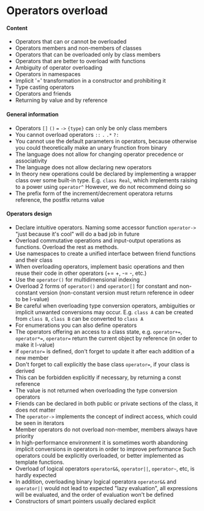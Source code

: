 # Operators overload

#### Content  

* Operators that can or cannot be overloaded
* Operators members and non-members of classes
* Operators that can be overloaded only by class members
* Operators that are better to overload with functions
* Ambiguity of operator overloading
* Operators in namespaces
* Implicit '=' transformation in a constructor and prohibiting it
* Type casting operators
* Operators and friends
* Returning by value and by reference


#### General information

* Operators `[]` `()` `=` `->` `{type}` can only be only class members
* You cannot overload operators `::` `.` `.*` `?:`
* You cannot use the default parameters in operators, because otherwise you could theoretically make an unary frunction from binary
* The language does not allow for changing operator precedence or associativity
* The language does not allow declaring new operators
* In theory new operations could be declared by implementing a wrapper class over some built-in type.
  E.g. `class Real`, which implements raising to a power using `operator^`
  However, we do not recommend doing so
* The prefix form of the increment/decrement operatora returns reference, the postfix returns value


#### Operators design

* Declare intuitive operators. Naming some accessor function `operator->` "just because it's cool" will do a bad job in future
* Overload commutative operations and input-output operations as functions. Overload the rest as methods.
* Use namespaces to create a unified interface between friend functions and their class
* When overloading operators, implement basic operations and then reuse their code in other operators (+= +, -= -, etc.)
* Use the `operator()` for multidimensional indexing
* Overload 2 forms of `operator()` and `operator[]` for constant and non-constant version 
  (non-constant version must return reference in odeer to be l-value)
* Be careful when overloading type conversion operators, ambiguities or implicit unwanted conversions may occur.
  E.g. `class A` can be created from `class B`, `class B` can be converted to `class A`
* For enumerations you can also define operators
* The operators offering an access to a class state, e.g. `operator+=`, `operator*=`, `operator=` 
  return the current object by reference (in order to make it l-value)
* if `operator=` is defined, don't forget to update it after each addition of a new member
* Don't forget to call explicitly the base class `operator=`, if your class is derived
* This can be forbidden explicitly if necessary, by returning a const reference
* The value is not returned when overloading the type conversion operators
* Friends can be declared in both public or private sections of the class, it does not matter
* The `operator->` implements the concept of indirect access, which could be seen in iterators
* Member operators do not overload non-member, members always have priority
* In high-performance environment it is sometimes worth abandoning implicit conversions in operators in order to improve performance
  Such operators could be explicitly overloaded, or better implemented as template functions.
* Overload of logical operators `operator&&`, `operator||`, `operator~`, etc, is hardly expected
* In addition, overloading binary logical operatora `operator&&` and `operator||` would not lead to expected "lazy evaluation", 
  all expressions will be evaluated, and the order of evaluation won't be defined
* Constructors of smart pointers usually declared explicit
